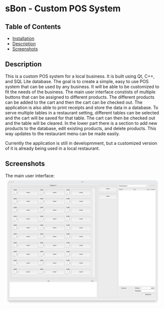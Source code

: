 # sBon - Custom POS System

## Table of Contents
- [Installation](#installation)
- [Description](#description)
- [Screenshots](#screenshots)

## Description
This is a custom POS system for a local business. It is built using Qt, C++, and SQL Lite database. 
The goal is to create a simple, easy to use POS system that can be used by any business. It will be able to be customized to fit the needs of the business.
The main user interface constists of multiple buttons that can be assigned to different products. The different products can be added to the cart and then the cart can be checked out. The application is also able to print receipts and store the data in a database.
To serve multiple tables in a restaurant setting, different tables can be selected and the cart will be saved for that table. The cart can then be checked out and the table will be cleared.
In the lower part there is a section to add new products to the database, edit existing products, and delete products. This way updates to the restaurant menu can be made easily.

Currently the application is still in developmment, but a customized version of it is already being used in a local restaurant.

## Screenshots

The main user interface:
![alt text](assets/images/screenshot.png)